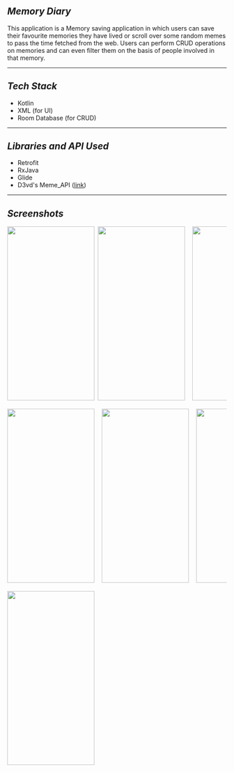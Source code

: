 ## ***Memory Diary***

This application is a Memory saving application in which users can save their favourite memories they have lived or scroll over some random memes to pass the time fetched from the web. Users can perform CRUD operations on memories and can even filter them on the basis of people involved in that memory.

***

## *Tech Stack*

 - Kotlin
 - XML (for UI)
 - Room Database (for CRUD)
***


## *Libraries and API Used*

 - Retrofit
 - RxJava
 - Glide
 - D3vd's Meme_API ([link](https://github.com/D3vd/Meme_Api))

***

## ***Screenshots***
<pre>
<img src="https://user-images.githubusercontent.com/68722462/191409034-cd269787-100f-4ad2-9b0b-a402948a32c0.jpg" width="200" height="400" /> <img src="https://user-images.githubusercontent.com/68722462/191409037-a2859172-25d3-44dc-a42f-372f6346cea5.jpg" width="200" height="400" />  <img src="https://user-images.githubusercontent.com/68722462/191409039-ee58fb5e-0f0c-4736-8b1c-aeaa2d29db5a.jpg" width="200" height="400" /> 

<img src="https://user-images.githubusercontent.com/68722462/191409042-48094a6b-436c-43f7-bb0c-7e8f1ff37695.jpg" width="200" height="400" />  <img src="https://user-images.githubusercontent.com/68722462/191409044-464a2a14-84e5-4e45-a076-8cb62081dac7.jpg" width="200" height="400" />  <img src="https://user-images.githubusercontent.com/68722462/191410211-ac87b276-470e-4b12-b8bb-473464ce7c65.jpeg" width="200" height="400" /> 

<img src="https://user-images.githubusercontent.com/68722462/191410215-e22b8919-c907-464b-be94-2885f2ee7dba.jpeg" width="200" height="400" /> 

<pre/>
